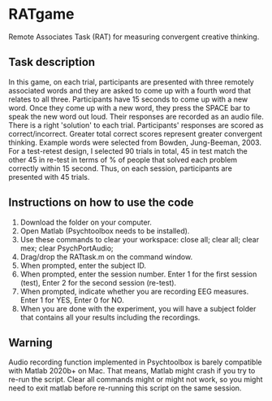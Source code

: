 # RATgame
Remote Associates Task (RAT) for measuring convergent creative thinking.

## Task description

In this game, on each trial, participants are presented with three remotely associated words and they are asked to come up with a fourth word that relates to all three. Participants have 15 seconds to come up with a new word. Once they come up with a new word, they press the SPACE bar to speak the new word out loud. Their responses are recorded as an audio file. There is a right 'solution' to each trial. Participants' responses are scored as correct/incorrect. Greater total correct scores represent greater convergent thinking. Example words were selected from Bowden, Jung-Beeman, 2003. For a test-retest design, I selected 90 trials in total, 45 in  test match the other 45 in re-test in terms of % of people that solved each problem correctly within 15 second. Thus, on each session, participants are presented with 45 trials.

## Instructions on how to use the code

1. Download the folder on your computer.
2. Open Matlab (Psychtoolbox needs to be installed).
3. Use these commands to clear your workspace: close all; clear all; clear mex; clear PsychPortAudio;
4. Drag/drop the RATtask.m on the command window.
5. When prompted, enter the subject ID.
6. When prompted, enter the session number. Enter 1 for the first session (test), Enter 2 for the second session (re-test).
7. When prompted, indicate whether you are recording EEG measures. Enter 1 for YES, Enter 0 for NO.
8. When you are done with the experiment, you will have a subject folder that contains all your results including the recordings.

## Warning

Audio recording function implemented in Psychtoolbox is barely compatible with Matlab 2020b+ on Mac. That means, Matlab might crash if you try to re-run the script. Clear all commands might or might not work, so you might need to exit matlab before re-running this script on the same session.

